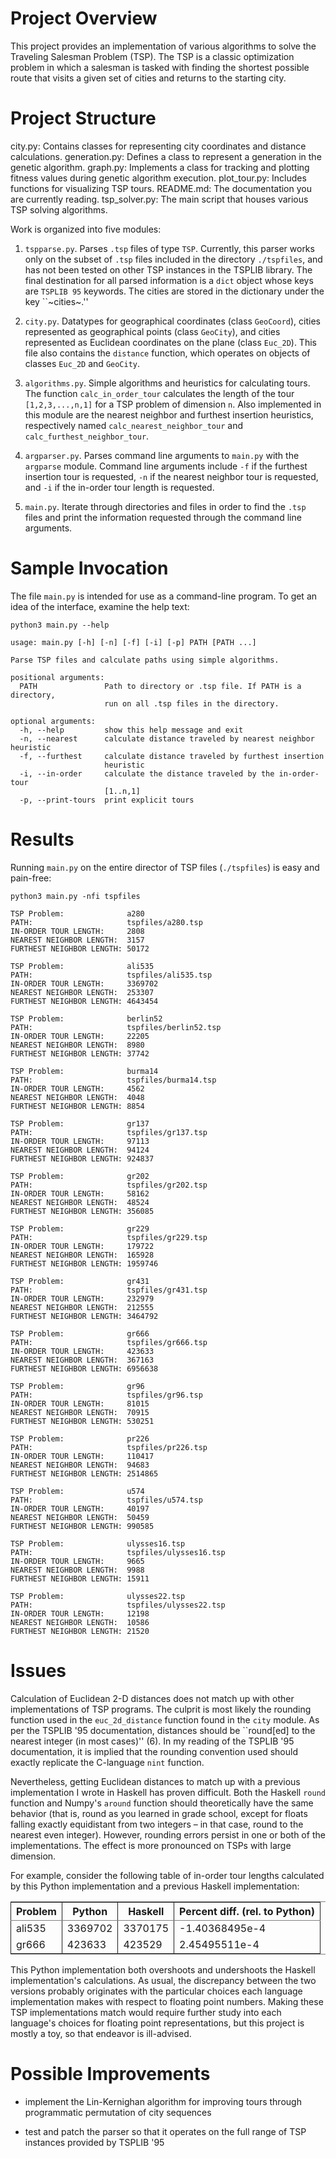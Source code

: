 # Project Overview

This project provides an implementation of various algorithms to solve the Traveling Salesman Problem (TSP). The TSP is a classic optimization problem in which a salesman is tasked with finding the shortest possible route that visits a given set of cities and returns to the starting city.

# Project Structure
city.py: Contains classes for representing city coordinates and distance calculations.
generation.py: Defines a class to represent a generation in the genetic algorithm.
graph.py: Implements a class for tracking and plotting fitness values during genetic algorithm execution.
plot_tour.py: Includes functions for visualizing TSP tours.
README.md: The documentation you are currently reading.
tsp_solver.py: The main script that houses various TSP solving algorithms.

Work is organized into five modules:

1.  `tspparse.py`. Parses `.tsp` files of type `TSP`. Currently, this
    parser works only on the subset of `.tsp` files included in the
    directory `./tspfiles`, and has not been tested on other TSP instances in
    the TSPLIB library. The final destination for all parsed
    information is a `dict` object whose keys are `TSPLIB 95`
    keywords. The cities are stored in the dictionary under the key
    \`\`~cities~.''

2.  `city.py`. Datatypes for geographical coordinates
    (class `GeoCoord`), cities represented as geographical points
    (class `GeoCity`), and cities represented as Euclidean coordinates
    on the plane (class `Euc_2D`). This file also contains
    the `distance` function, which operates on objects of
    classes `Euc_2D` and `GeoCity`.

3.  `algorithms.py`. Simple algorithms and heuristics for calculating
    tours. The function `calc_in_order_tour` calculates the length of
    the tour `[1,2,3,...,n,1]` for a TSP problem of dimension `n`. Also
    implemented in this module are the nearest neighbor and furthest
    insertion heuristics, respectively
    named `calc_nearest_neighbor_tour`
    and `calc_furthest_neighbor_tour`.

4.  `argparser.py`. Parses command line arguments to `main.py` with
    the `argparse` module. Command line arguments include `-f` if the
    furthest insertion tour is requested, `-n` if the nearest neighbor
    tour is requested, and `-i` if the in-order tour length is
    requested.

5.  `main.py`. Iterate through directories and files in order to find
    the `.tsp` files and print the information requested through the
    command line arguments.

# Sample Invocation

The file `main.py` is intended for use as a command-line program. To
get an idea of the interface, examine the help text:

    python3 main.py --help

    usage: main.py [-h] [-n] [-f] [-i] [-p] PATH [PATH ...]
    
    Parse TSP files and calculate paths using simple algorithms.
    
    positional arguments:
      PATH               Path to directory or .tsp file. If PATH is a directory,
                         run on all .tsp files in the directory.
    
    optional arguments:
      -h, --help         show this help message and exit
      -n, --nearest      calculate distance traveled by nearest neighbor heuristic
      -f, --furthest     calculate distance traveled by furthest insertion
                         heuristic
      -i, --in-order     calculate the distance traveled by the in-order-tour
                         [1..n,1]
      -p, --print-tours  print explicit tours

# Results

Running `main.py` on the entire director of TSP files (`./tspfiles`)
is easy and pain-free:

    python3 main.py -nfi tspfiles

    TSP Problem:              a280
    PATH:                     tspfiles/a280.tsp
    IN-ORDER TOUR LENGTH:     2808
    NEAREST NEIGHBOR LENGTH:  3157
    FURTHEST NEIGHBOR LENGTH: 50172
    
    TSP Problem:              ali535
    PATH:                     tspfiles/ali535.tsp
    IN-ORDER TOUR LENGTH:     3369702
    NEAREST NEIGHBOR LENGTH:  253307
    FURTHEST NEIGHBOR LENGTH: 4643454
    
    TSP Problem:              berlin52
    PATH:                     tspfiles/berlin52.tsp
    IN-ORDER TOUR LENGTH:     22205
    NEAREST NEIGHBOR LENGTH:  8980
    FURTHEST NEIGHBOR LENGTH: 37742
    
    TSP Problem:              burma14
    PATH:                     tspfiles/burma14.tsp
    IN-ORDER TOUR LENGTH:     4562
    NEAREST NEIGHBOR LENGTH:  4048
    FURTHEST NEIGHBOR LENGTH: 8854
    
    TSP Problem:              gr137
    PATH:                     tspfiles/gr137.tsp
    IN-ORDER TOUR LENGTH:     97113
    NEAREST NEIGHBOR LENGTH:  94124
    FURTHEST NEIGHBOR LENGTH: 924837
    
    TSP Problem:              gr202
    PATH:                     tspfiles/gr202.tsp
    IN-ORDER TOUR LENGTH:     58162
    NEAREST NEIGHBOR LENGTH:  48524
    FURTHEST NEIGHBOR LENGTH: 356085
    
    TSP Problem:              gr229
    PATH:                     tspfiles/gr229.tsp
    IN-ORDER TOUR LENGTH:     179722
    NEAREST NEIGHBOR LENGTH:  165928
    FURTHEST NEIGHBOR LENGTH: 1959746
    
    TSP Problem:              gr431
    PATH:                     tspfiles/gr431.tsp
    IN-ORDER TOUR LENGTH:     232979
    NEAREST NEIGHBOR LENGTH:  212555
    FURTHEST NEIGHBOR LENGTH: 3464792
    
    TSP Problem:              gr666
    PATH:                     tspfiles/gr666.tsp
    IN-ORDER TOUR LENGTH:     423633
    NEAREST NEIGHBOR LENGTH:  367163
    FURTHEST NEIGHBOR LENGTH: 6956638
    
    TSP Problem:              gr96
    PATH:                     tspfiles/gr96.tsp
    IN-ORDER TOUR LENGTH:     81015
    NEAREST NEIGHBOR LENGTH:  70915
    FURTHEST NEIGHBOR LENGTH: 530251
    
    TSP Problem:              pr226
    PATH:                     tspfiles/pr226.tsp
    IN-ORDER TOUR LENGTH:     110417
    NEAREST NEIGHBOR LENGTH:  94683
    FURTHEST NEIGHBOR LENGTH: 2514865
    
    TSP Problem:              u574
    PATH:                     tspfiles/u574.tsp
    IN-ORDER TOUR LENGTH:     40197
    NEAREST NEIGHBOR LENGTH:  50459
    FURTHEST NEIGHBOR LENGTH: 990585
    
    TSP Problem:              ulysses16.tsp
    PATH:                     tspfiles/ulysses16.tsp
    IN-ORDER TOUR LENGTH:     9665
    NEAREST NEIGHBOR LENGTH:  9988
    FURTHEST NEIGHBOR LENGTH: 15911
    
    TSP Problem:              ulysses22.tsp
    PATH:                     tspfiles/ulysses22.tsp
    IN-ORDER TOUR LENGTH:     12198
    NEAREST NEIGHBOR LENGTH:  10586
    FURTHEST NEIGHBOR LENGTH: 21520

# Issues

Calculation of Euclidean 2-D distances does not match up with other
implementations of TSP programs. The culprit is most likely the
rounding function used in the `euc_2d_distance` function found in
the `city` module. As per the TSPLIB '95 documentation, distances
should be \`\`round[ed] to the nearest integer (in most cases)'' (6). In
my reading of the TSPLIB '95 documentation, it is implied that the
rounding convention used should exactly replicate the C-language `nint`
function.

Nevertheless, getting Euclidean distances to match up with a previous
implementation I wrote in Haskell has proven difficult. Both the
Haskell `round` function and Numpy's `around` function should
theoretically have the same behavior (that is, round as you learned in
grade school, except for floats falling exactly equidistant from two
integers &#x2013; in that case, round to the nearest even integer). However,
rounding errors persist in one or both of the implementations. The
effect is more pronounced on TSPs with large dimension.

For example, consider the following table of in-order tour lengths calculated by this Python implementation and a previous Haskell implementation:

<table border="2" cellspacing="0" cellpadding="6" rules="groups" frame="hsides">


<colgroup>
<col  class="left" />
</colgroup>

<colgroup>
<col  class="right" />
</colgroup>

<colgroup>
<col  class="right" />
</colgroup>

<colgroup>
<col  class="right" />
</colgroup>
<thead>
<tr>
<th scope="col" class="left">Problem</th>
<th scope="col" class="right">Python</th>
<th scope="col" class="right">Haskell</th>
<th scope="col" class="right">Percent diff. (rel. to Python)</th>
</tr>
</thead>

<tbody>
<tr>
<td class="left">ali535</td>
<td class="right">3369702</td>
<td class="right">3370175</td>
<td class="right">-1.40368495e-4</td>
</tr>


<tr>
<td class="left">gr666</td>
<td class="right">423633</td>
<td class="right">423529</td>
<td class="right">2.45495511e-4</td>
</tr>
</tbody>
</table>

This Python implementation both overshoots and undershoots the Haskell
implementation's calculations. As usual, the discrepancy between the
two versions probably originates with the particular choices each
language implementation makes with respect to floating point
numbers. Making these TSP implementations match would require further
study into each language's choices for floating point representations,
but this project is mostly a toy, so that endeavor is ill-advised.

# Possible Improvements

-   implement the Lin-Kernighan algorithm for improving tours through
    programmatic permutation of city sequences

-   test and patch the parser so that it operates on the full range of
    TSP instances provided by TSPLIB '95
